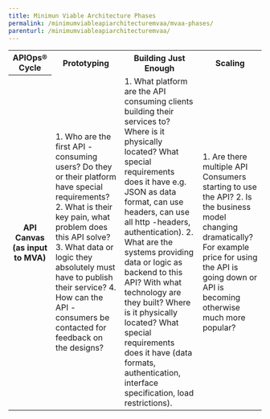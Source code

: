 ```yaml
---
title: Minimun Viable Architecture Phases
permalink: /minimumviableapiarchitecturemvaa/mvaa-phases/
parenturl: /minimumviableapiarchitecturemvaa/
---
```


<table>
<tbody>
<tr>
<th>APIOps&reg; Cycle</th>
<th>Prototyping</th>
<th>Building Just Enough</th>
<th>Scaling</th>
</tr>
<tr>
<th colspan="1">API Canvas (as input to MVA)</th>
<td markdown="1">
1.  Who are the first API -consuming users? Do they or their platform have special requirements?
2.  What is their key pain, what problem does this API solve?
3.  What data or logic they absolutely must have to publish their service?
4.  How can the API -consumers be contacted for feedback on the designs?
</td>
<td markdown="1">
1.  What platform are the API consuming clients building their services to? Where is it physically located? What special requirements does it have e.g. JSON as data format, can use headers, can use all http -headers, authentication).
2.  What are the systems providing data or logic as backend to this API? With what technology are they built? Where is it physically located? What special requirements does it have (data formats, authentication, interface specification, load restrictions).
</td>
<td markdown="1">
1.  Are there multiple API Consumers starting to use the API?
2.  Is the business model changing dramatically? For example price for using the API is going down or API is becoming otherwise much more popular?
</td>
</tr>

</tbody>
</table>
